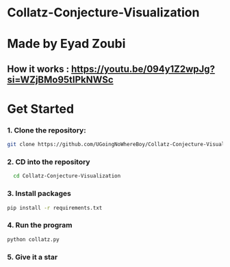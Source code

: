 # Collatz-Conjecture-Visualization
# Made by Eyad Zoubi

## How it works : https://youtu.be/094y1Z2wpJg?si=WZjBMo95tIPkNWSc

# Get Started
### 1. Clone the repository:
```bash
git clone https://github.com/UGoingNoWhereBoy/Collatz-Conjecture-Visualization
```
### 2. CD into the repository
```bash
  cd Collatz-Conjecture-Visualization
```
### 3. Install packages 
```bash
pip install -r requirements.txt
```
### 4. Run the program
```bash
python collatz.py
```

### 5. Give it a star
